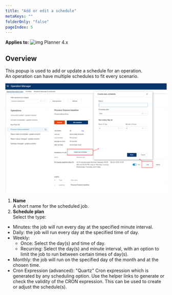 ```yaml
---
title: "Add or edit a schedule"
metaKeys: ""
folderOnly: "false"
pageIndex: 5
---
```

 **Applies to:** ![img](https://profitbasedocs.blob.core.windows.net/icons/yes-icon.png) Planner 4.x
 
## Overview
This popup is used to add or update a schedule for an operation.
<br/>
An operation can have multiple schedules to fit every scenario.

![](Img/AddEditSchedule.png)

1. **Name**<br/>
A short name for the scheduled job.
2. **Schedule plan**<br/>
Select the type:

- Minutes: the job will run every day at the specified minute interval.
- Daily: the job will run every day at the specified time of day.
- Weekly:
    - Once: Select the day(s) and time of day.
    - Recurring: Select the day(s) and minute interval, with an option to limit the job to run between certain times of day(s).
- Monthly: the job will run on the specified day of the month and at the chosen time.
- Cron Expression (advanced): "Quartz" Cron expression which is generated by any scheduling option. Use the helper links to generate or check the validity of the CRON expression. This can be used to create or adjust the schedule(s).

